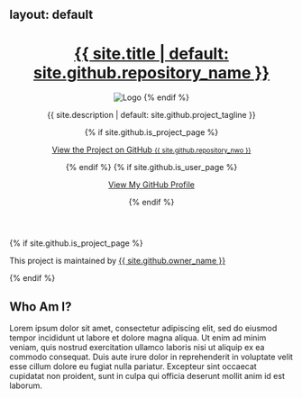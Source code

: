 layout: default
---

<div class="wrapper">
  <header>
    <h1><a href="{{ "/" | absolute_url }}">{{ site.title | default: site.github.repository_name }}</a></h1>
    <img src="{{site.logo | relative_url}}" alt="Logo" />
    {% endif %}
    <p>{{ site.description | default: site.github.project_tagline }}</p>
    {% if site.github.is_project_page %}
    <p class="view"><a href="{{ site.github.repository_url }}">View the Project on GitHub <small>{{ site.github.repository_nwo }}</small></a></p>
    {% endif %}
    {% if site.github.is_user_page %}
    <p class="view"><a href="{{ site.github.owner_url }}">View My GitHub Profile</a></p>
    {% endif %}
  </header>

  <footer>
    {% if site.github.is_project_page %}
    <p>This project is maintained by <a href="{{ site.github.owner_url }}">{{ site.github.owner_name }}</a></p>
    {% endif %}
  </footer>
</div>

## Who Am I?
Lorem ipsum dolor sit amet, consectetur adipiscing elit, sed do eiusmod tempor incididunt ut labore et dolore magna aliqua. Ut enim ad minim veniam, quis nostrud exercitation ullamco laboris nisi ut aliquip ex ea commodo consequat. Duis aute irure dolor in reprehenderit in voluptate velit esse cillum dolore eu fugiat nulla pariatur. Excepteur sint occaecat cupidatat non proident, sunt in culpa qui officia deserunt mollit anim id est laborum.
